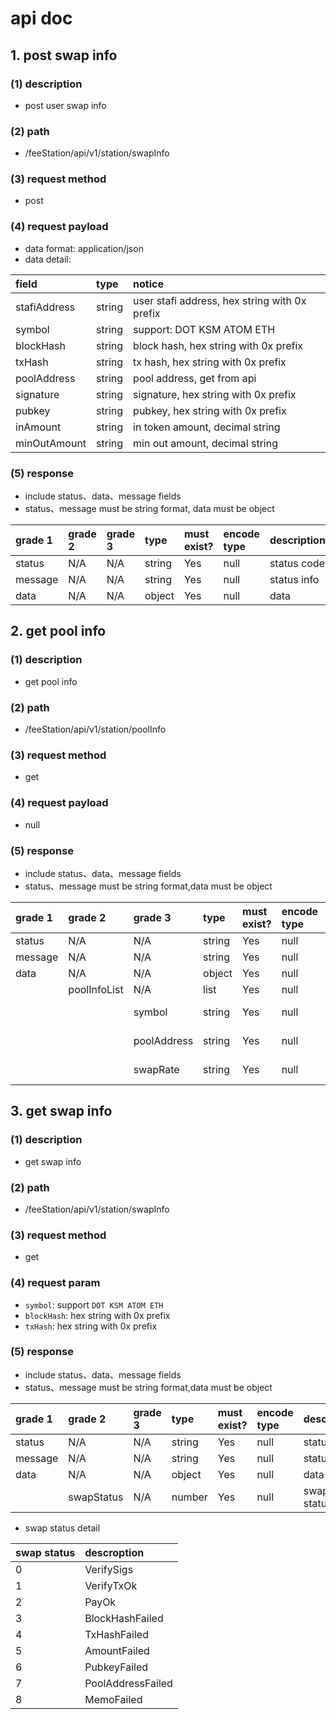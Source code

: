 # api doc

## 1. post swap info

### (1) description

*  post user swap info

### (2) path

* /feeStation/api/v1/station/swapInfo

### (3) request method

* post

### (4) request payload 

* data format: application/json
* data detail:

| field        | type   | notice                                        |
| :----------- | :----- | :-------------------------------------------- |
| stafiAddress | string | user stafi address, hex string with 0x prefix |
| symbol       | string | support: DOT KSM ATOM ETH                     |
| blockHash    | string | block hash, hex string with 0x prefix         |
| txHash       | string | tx hash, hex string with 0x prefix            |
| poolAddress  | string | pool address, get from api                    |
| signature    | string | signature, hex string with 0x prefix          |
| pubkey       | string | pubkey, hex string with 0x prefix             |
| inAmount     | string | in token amount, decimal string               |
| minOutAmount | string | min out amount, decimal string                |



### (5) response
* include status、data、message fields
* status、message must be string format, data must be object

| grade 1 | grade 2 | grade 3 | type   | must exist? | encode type | description |
| :------ | :------ | :------ | :----- | :---------- | :---------- | :---------- |
| status  | N/A     | N/A     | string | Yes         | null        | status code |
| message | N/A     | N/A     | string | Yes         | null        | status info |
| data    | N/A     | N/A     | object | Yes         | null        | data        |
          
          
## 2. get pool info

### (1) description

*  get pool info

### (2) path

* /feeStation/api/v1/station/poolInfo

### (3) request method

* get

### (4) request payload 

* null
 
### (5) response
* include status、data、message fields
* status、message must be string format,data must be object

| grade 1 | grade 2      | grade 3     | type   | must exist? | encode type | description      |
| :------ | :----------- | :---------- | :----- | :---------- | :---------- | :--------------- |
| status  | N/A          | N/A         | string | Yes         | null        | status code      |
| message | N/A          | N/A         | string | Yes         | null        | status info      |
| data    | N/A          | N/A         | object | Yes         | null        | data             |
|         | poolInfoList | N/A         | list   | Yes         | null        | list             |
|         |              | symbol      | string | Yes         | null        | DOT KSM ATOM ETH |
|         |              | poolAddress | string | Yes         | null        | pool address     |
|         |              | swapRate    | string | Yes         | null        | decimals 18      |


## 3. get swap info

### (1) description

*  get swap info

### (2) path

* /feeStation/api/v1/station/swapInfo

### (3) request method

* get

### (4) request param 

* `symbol`: support `DOT KSM ATOM ETH`
* `blockHash`: hex string with 0x prefix
* `txHash`: hex string with 0x prefix
 
### (5) response
* include status、data、message fields
* status、message must be string format,data must be object

| grade 1 | grade 2    | grade 3 | type   | must exist? | encode type | description |
| :------ | :--------- | :------ | :----- | :---------- | :---------- | :---------- |
| status  | N/A        | N/A     | string | Yes         | null        | status code |
| message | N/A        | N/A     | string | Yes         | null        | status info |
| data    | N/A        | N/A     | object | Yes         | null        | data        |
|         | swapStatus | N/A     | number | Yes         | null        | swap status |



* swap status detail

| swap status | descroption       |
| :---------- | :---------------- |
| 0           | VerifySigs        |
| 1           | VerifyTxOk        |
| 2           | PayOk             |
| 3           | BlockHashFailed   |
| 4           | TxHashFailed      |
| 5           | AmountFailed      |
| 6           | PubkeyFailed      |
| 7           | PoolAddressFailed |
| 8           | MemoFailed        |

